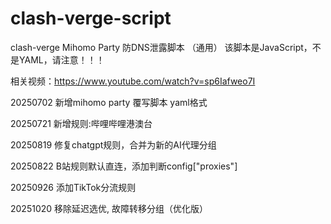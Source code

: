 # clash-verge-script
clash-verge Mihomo Party 防DNS泄露脚本 （通用）
该脚本是JavaScript，不是YAML，请注意！！！

相关视频：https://www.youtube.com/watch?v=sp6Iafweo7I

20250702 新增mihomo party 覆写脚本 yaml格式

20250721 新增规则:哔哩哔哩港澳台

20250819 修复chatgpt规则，合并为新的AI代理分组

20250822 B站规则默认直连，添加判断config["proxies"]

20250926 添加TikTok分流规则

20251020 移除延迟选优, 故障转移分组（优化版）
